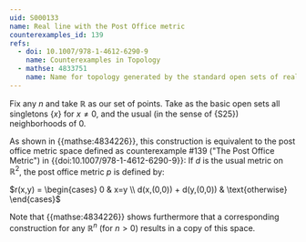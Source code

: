 ```yaml
---
uid: S000133
name: Real line with the Post Office metric
counterexamples_id: 139
refs:
  - doi: 10.1007/978-1-4612-6290-9
    name: Counterexamples in Topology
  - mathse: 4833751
    name: Name for topology generated by the standard open sets of reals and every point that isn't zero.
---
```


Fix any $n$ and take $\mathbb{R}$ as our set of points. Take as the basic
open sets all singletons $\{x\}$ for $x\not= 0$, and the usual (in the sense of
{S25}) neighborhoods of $0$.

As shown in {{mathse:4834226}},
this construction is equivalent to the post office metric space defined as
counterexample #139 ("The Post Office Metric")
in {{doi:10.1007/978-1-4612-6290-9}}:
If $d$ is the usual metric on $\mathbb{R}^2$, the post office metric $p$ is defined by:

$r(x,y) = \begin{cases}
    0 & x=y \\
    d(x,(0,0)) + d(y,(0,0)) & \text{otherwise}
\end{cases}$

Note that {{mathse:4834226}} shows furthermore that a corresponding construction
for any $\mathbb R^n$ (for $n>0$) results in a copy of this space.
